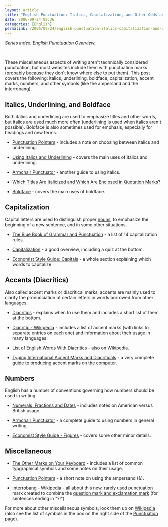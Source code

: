 ```yaml
---
layout: article
title: "English Punctuation: Italics, Capitalization, and Other Odds and Ends"
date: 2006-09-24 09:36
categories: [English]
permalink: /2006/09/24/english-punctuation-italics-capitalization-and-other-odds-and-ends/
---
```

<em>Series index: </em><a href="http://learningnerd.com/2006/09/14/english-punctuation-overview/"><em>English Punctuation Overview</em></a><em>.</em>
<p class="MsoNormal">&nbsp;</p>
These miscellaneous aspects of writing aren't technically considered punctuation, but most websites include them with punctuation marks (probably because they don't know where else to put them). This post covers the following: italics, underlining, boldface, capitalization, accent marks, numbers, and other symbols (like the ampersand and the interrobang).
<h2>Italics, Underlining, and Boldface</h2>
Both italics and underlining are used to emphasize titles and other words, but italics are used much more often (underlining is used when italics aren't possible). Boldface is also sometimes used for emphasis, especially for headings and new terms.
<ul>
	<li><a target="_blank" href="http://www.writers.com/tips_punctuation.html#und">Punctuation Pointers</a> - includes a note on choosing between italics and underlining.</li>
</ul>
<ul>
	<li><a target="_blank" href="http://grammar.ccc.commnet.edu/grammar/italics.htm">Using Italics and Underlining</a> - covers the main uses of italics and underlining.</li>
</ul>
<ul>
	<li><a target="_blank" href="http://community-2.webtv.net/solis-boo/Grammar2/page11.html">Armchair Punctuator</a> - another guide to using italics.</li>
</ul>
<ul>
	<li><a target="_blank" href="http://www.grammartips.homestead.com/titles.html">Which Titles Are Italicized and Which Are Enclosed in Quotation Marks?</a></li>
</ul>
<ul>
	<li><a target="_blank" href="http://www.cogs.susx.ac.uk/doc/punctuation/node36.html">Boldface</a> - covers the main uses of boldface.</li>
</ul>
<h2>Capitalization</h2>
Capital letters are used to distinguish proper <a href="http://learningnerd.com/2006/08/29/english-parts-of-speech-nouns-and-pronouns/" title="Nouns and Pronouns">nouns</a>, to emphasize the beginning of a new sentence, and in some other situations.
<ul>
	<li><a target="_blank" href="http://www.grammarbook.com/punctuation/capital.asp">The Blue Book of Grammar and Punctuation</a> - a list of 14 capitalization rules.</li>
</ul>
<ul>
	<li><a target="_blank" href="http://grammar.ccc.commnet.edu/grammar/capitals.htm">Capitalization</a> - a good overview, including a quiz at the bottom.</li>
</ul>
<ul>
	<li><a target="_blank" href="http://www.economist.com/research/styleGuide/index.cfm?page=738525">Economist Style Guide: Capitals</a> - a whole section explaining which words to capitalize</li>
</ul>
<h2>Accents (Diacritics)</h2>
Also called accent marks or diacritical marks, accents are mainly used to clarify the pronunciation of certain letters in words borrowed from other languages.
<ul>
	<li><a target="_blank" href="http://www.cogs.susx.ac.uk/doc/punctuation/node43.html">Diacritics</a> - explains when to use them and includes a short list of them at the bottom.</li>
</ul>
<ul>
	<li><a target="_blank" href="http://en.wikipedia.org/wiki/Diacritic">Diacritic - Wikipedia</a> - includes a list of accent marks (with links to separate entries on each one) and information about their usage in many languages.</li>
</ul>
<ul>
	<li><a target="_blank" href="http://en.wikipedia.org/wiki/List_of_English_words_with_diacritics">List of English Words With Diacritics</a> - also on Wikipedia.</li>
</ul>
<ul>
	<li><a target="_blank" href="http://www.starr.net/is/type/kbh.html">Typing International Accent Marks and Diacriticals</a> - a very complete guide to producing accent marks on the computer.</li>
</ul>
<h2><a name="numbers" title="numbers"></a>Numbers</h2>
English has a number of conventions governing how numbers should be used in writing.
<ul>
	<li><a target="_blank" href="http://www.cogs.susx.ac.uk/doc/punctuation/node42.html">Numerals, Fractions and Dates</a> - includes notes on American versus British usage.</li>
</ul>
<ul>
	<li><a target="_blank" href="http://community-2.webtv.net/solis-boo/Grammar2/page17.html">Armchair Punctuator</a> - a complete guide to using numbers in general writing.</li>
</ul>
<ul>
	<li><a target="_blank" href="http://www.economist.com/research/styleGuide/index.cfm?page=738514">Economist Style Guide - Figures</a> - covers some other minor details. </li>
</ul>
<h2>Miscellaneous</h2>
<ul>
	<li><a target="_blank" href="http://www.cogs.susx.ac.uk/doc/punctuation/node44.html">The Other Marks on Your Keyboard</a> - includes a list of common typgraphical symbols and some notes on their usage.</li>
</ul>
<ul>
	<li><a target="_blank" href="http://www.writers.com/tips_punctuation.html#&amp;">Punctuation Pointers</a> - a short note on using the ampersand (&amp;).</li>
</ul>
<ul>
	<li><a target="_blank" href="http://en.wikipedia.org/wiki/Interrobang">Interrobang - Wikipedia</a> - all about this new, rarely used punctuation mark created to combine the <a href="http://learningnerd.com/2006/09/18/english-punctuation-periods-question-marks-and-exclamation-marks/" title="Periods, Question Marks, and Exclamation Marks">question mark and exclamation mark</a> (for sentences ending in "?!").</li>
</ul>
For more about other miscellaneous symbols, look them up on <a target="_blank" href="http://en.wikipedia.org/wiki/Main_Page">Wikipedia</a> (also see the list of symbols in the box on the right side of the <a target="_blank" href="http://en.wikipedia.org/wiki/Punctuation">Punctuation</a> page).
